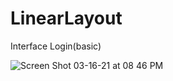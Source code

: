 # LinearLayout
Interface Login(basic)

![Screen Shot 03-16-21 at 08 46 PM](https://user-images.githubusercontent.com/69824139/111394039-a9fccc80-8698-11eb-8faf-e81188fd90bc.PNG)


